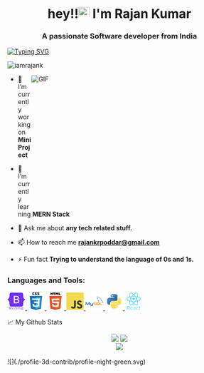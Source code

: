 <h1 align="center">hey!!<img src="https://media.giphy.com/media/hvRJCLFzcasrR4ia7z/giphy.gif" width="25px" height="25px">  I'm Rajan Kumar </h1>
<h3 align="center">A passionate Software developer from India</h3>

[![Typing SVG](https://readme-typing-svg.herokuapp.com?duration=4000&lines=I'm+a+Frontend+Web+developer!+%F0%9F%92%BB)](https://github.com/iamrajank)
<!-- 
![](https://visitor-badge.glitch.me/badge?page_id=iamrajank.iamrajank) -->
<p align="left"> <img src="https://komarev.com/ghpvc/?username=iamrajank&label=Profile%20views&color=0e75b6&style=flat" alt="iamrajank" /> </p>
<img align="right" alt="GIF" src="https://media.tenor.com/m1Mr-khUDVgAAAAC/anime-hacking.gif" width="450" height="300" />




- 🔭 I’m currently working on **Mini Project**

- 🌱 I’m currently learning **MERN Stack**

- 💬 Ask me about **any tech related stuff.**

- 📫 How to reach me **rajankrpoddar@gmail.com**

- ⚡ Fun fact **Trying to understand the language of 0s and 1s.**




<h3 align="left">Languages and Tools:</h3>
<a href="https://getbootstrap.com" target="_blank" rel="noreferrer"> <img src="https://raw.githubusercontent.com/devicons/devicon/master/icons/bootstrap/bootstrap-plain-wordmark.svg" alt="bootstrap" width="40" height="40"/> </a> <a href="https://www.w3schools.com/css/" target="_blank" rel="noreferrer"> <img src="https://raw.githubusercontent.com/devicons/devicon/master/icons/css3/css3-original-wordmark.svg" alt="css3" width="40" height="40"/> </a> <a href="https://www.w3.org/html/" target="_blank" rel="noreferrer"> <img src="https://raw.githubusercontent.com/devicons/devicon/master/icons/html5/html5-original-wordmark.svg" alt="html5" width="40" height="40"/> </a> <a href="https://developer.mozilla.org/en-US/docs/Web/JavaScript" target="_blank" rel="noreferrer"> <img src="https://raw.githubusercontent.com/devicons/devicon/master/icons/javascript/javascript-original.svg" alt="javascript" width="40" height="40"/> </a> <a href="https://www.mysql.com/" target="_blank" rel="noreferrer"> <img src="https://raw.githubusercontent.com/devicons/devicon/master/icons/mysql/mysql-original-wordmark.svg" alt="mysql" width="40" height="40"/> </a> <a href="https://www.python.org" target="_blank" rel="noreferrer"> <img src="https://raw.githubusercontent.com/devicons/devicon/master/icons/python/python-original.svg" alt="python" width="40" height="40"/> </a> <a href="https://reactjs.org/" target="_blank" rel="noreferrer"> <img src="https://raw.githubusercontent.com/devicons/devicon/master/icons/react/react-original-wordmark.svg" alt="react" width="40" height="40"/> </a> 

📈 My Github Stats  
<!---
<p>
<snap> <img src="https://github-readme-stats.vercel.app/api/top-langs/?username=iamrajank&show_icons=true&theme=gotham&layout=compact&hide=jupyter%20notebook" alt="Rajan Kumar" />
<snap> <img align="right" src="https://github-readme-stats.vercel.app/api?username=iamrajank&show_icons=true&theme=gotham" height="165px" alt="Rajan Kumar" />
 </p>
--->
<p align="center">
	<img width="48%" src="https://github-readme-stats.vercel.app/api?username=iamrajank&show_icons=true&theme=gotham" />
	<img width="48%" src="https://github-readme-streak-stats.herokuapp.com/?user=iamrajank&theme=gotham" />
	<br/>
	
<img width="25.8%" src="https://github-readme-stats.vercel.app/api/top-langs/?username=iamrajank&theme=gotham&hide=jupyter%20notebook" />
</p>
![](./profile-3d-contrib/profile-night-green.svg)

